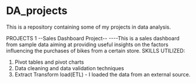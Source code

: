 # DA_projects
This is a repository containing some of my projects in data analysis.

PROJECTS 1
--Sales Dashboard Project--
----This is a sales dashboard from sample data aiming at providing useful insights on the factors influencing the purchases of bikes from a certain store. 
SKILLS UTILIZED: 
  1. Pivot tables and pivot charts
  2. Data cleaning and data validation techniques
  3. Extract Transform load(ETL) - I loaded the data from an external source.
